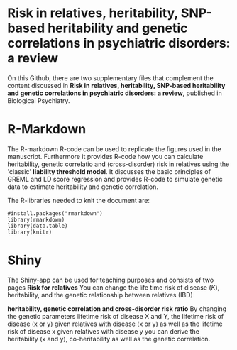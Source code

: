 # Risk in relatives, heritability, SNP-based heritability and genetic correlations in psychiatric disorders: a review

On this Github, there are two supplementary files that complement the content discussed in **Risk in relatives, heritability, SNP-based heritability and genetic correlations in psychiatric disorders: a review**, published in Biological Psychiatry.

# R-Markdown

The R-markdown R-code  can be used to replicate the figures used in the manuscript. Furthermore it provides R-code how you can calculate heritability, genetic correlatio and (cross-disorder) risk in relatives using the 'classic' **liability threshold model**. It discusses the basic principles of GREML and LD score regression and provides R-code to simulate genetic data to estimate heritability and genetic correlation.

The R-libraries needed to knit the document are:
 ```  
 #install.packages("rmarkdown") 
library(rmarkdown)   
library(data.table)
library(knitr)
 ```  
# Shiny

The Shiny-app can be used for teaching purposes and consists of two pages
**Risk for relatives**
You can change the life time risk of disease (*K*), heritability, and the genetic relationship between relatives (IBD)

**heritability, genetic correlation and cross-disorder risk ratio**
By changing the genetic parameters lifetime risk of disease X and Y, the lifetime risk of disease (x or y) given relatives with disease (x or y) as well as the lifetime risk of disease x given relatives with disease y you can derive the heritability (x and y), co-heritability as well as the genetic correlation.

